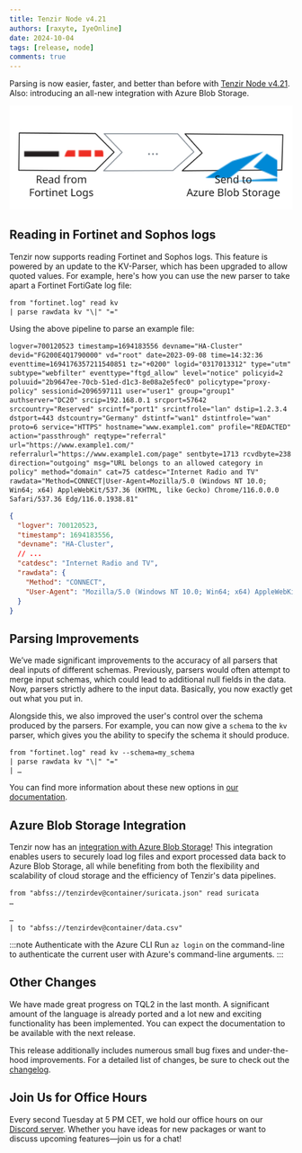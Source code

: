 ```yaml
---
title: Tenzir Node v4.21
authors: [raxyte, IyeOnline]
date: 2024-10-04
tags: [release, node]
comments: true
---
```


Parsing is now easier, faster, and better than before with [Tenzir Node
v4.21][github-release]. Also: introducing an all-new integration with Azure Blob
Storage.

![Tenzir Node v4.21](tenzir-node-v4.21.excalidraw.svg)

[github-release]: https://github.com/tenzir/tenzir/releases/tag/v4.21.0

<!-- truncate -->

## Reading in Fortinet and Sophos logs

Tenzir now supports reading Fortinet and Sophos logs. This feature is powered
by an update to the KV-Parser, which has been upgraded to allow quoted values.
For example, here's how you can use the new parser to take apart a Fortinet
FortiGate log file:

```text {0} title="Parse a Fortinet log file"
from "fortinet.log" read kv
| parse rawdata kv "\|" "="
```

Using the above pipeline to parse an example file:

```text {0} title="fortinet.log"
logver=700120523 timestamp=1694183556 devname="HA-Cluster" devid="FG200E4Q1790000" vd="root" date=2023-09-08 time=14:32:36 eventtime=1694176357211540851 tz="+0200" logid="0317013312" type="utm" subtype="webfilter" eventtype="ftgd_allow" level="notice" policyid=2 poluuid="2b9647ee-70cb-51ed-d1c3-8e08a2e5fec0" policytype="proxy-policy" sessionid=2096597111 user="user1" group="group1" authserver="DC20" srcip=192.168.0.1 srcport=57642 srccountry="Reserved" srcintf="port1" srcintfrole="lan" dstip=1.2.3.4 dstport=443 dstcountry="Germany" dstintf="wan1" dstintfrole="wan" proto=6 service="HTTPS" hostname="www.example1.com" profile="REDACTED" action="passthrough" reqtype="referral" url="https://www.example1.com/" referralurl="https://www.example1.com/page" sentbyte=1713 rcvdbyte=238 direction="outgoing" msg="URL belongs to an allowed category in policy" method="domain" cat=75 catdesc="Internet Radio and TV" rawdata="Method=CONNECT|User-Agent=Mozilla/5.0 (Windows NT 10.0; Win64; x64) AppleWebKit/537.36 (KHTML, like Gecko) Chrome/116.0.0.0 Safari/537.36 Edg/116.0.1938.81"
```

```json {0} title="Output"
{
  "logver": 700120523,
  "timestamp": 1694183556,
  "devname": "HA-Cluster",
  // ...
  "catdesc": "Internet Radio and TV",
  "rawdata": {
    "Method": "CONNECT",
    "User-Agent": "Mozilla/5.0 (Windows NT 10.0; Win64; x64) AppleWebKit/537.36 (KHTML, like Gecko) Chrome/116.0.0.0 Safari/537.36 Edg/116.0.1938.81"
  }
}
```

## Parsing Improvements

We’ve made significant improvements to the accuracy of all parsers that deal
inputs of different schemas. Previously, parsers would often attempt to merge
input schemas, which could lead to additional null fields in the data. Now,
parsers strictly adhere to the input data. Basically, you now exactly get out
what you put in.

Alongside this, we also improved the user's control over the schema produced by the
parsers. For example, you can now give a `schema` to the `kv` parser, which gives
you the ability to specify the schema it should produce.

```text {0} title="Parse a Fortinet log file adhering to a manually specified schema"
from "fortinet.log" read kv --schema=my_schema
| parse rawdata kv "\|" "="
| …
```

You can find more information about these new options in [our
documentation](/next/formats#parser-schema-inference).

## Azure Blob Storage Integration

Tenzir now has an [integration with Azure Blob
Storage](/next/connectors/azure-blob-storage)! This integration enables users to
securely load log files and export processed data back to Azure Blob Storage,
all while benefiting from both the flexibility and scalability of cloud storage
and the efficiency of Tenzir's data pipelines.

```text {0} title="Load 'suricata.json', authorized as 'tenzirdev'"
from "abfss://tenzirdev@container/suricata.json" read suricata
…
```

```text {0} title="Save events as csv to 'data.csv', authorized as 'tenzirdev'"
…
| to "abfss://tenzirdev@container/data.csv"
```

:::note Authenticate with the Azure CLI
Run `az login` on the command-line to authenticate the current user with Azure's
command-line arguments.
:::

## Other Changes

We have made great progress on TQL2 in the last month. A significant amount of
the language is already ported and a lot new and exciting functionality has been
implemented. You can expect the documentation to be available with the next
release.

This release additionally includes numerous small bug fixes and under-the-hood
improvements. For a detailed list of changes, be sure to check out the
[changelog][changelog].

## Join Us for Office Hours

Every second Tuesday at 5 PM CET, we hold our office hours on our
[Discord server][discord]. Whether you have ideas for new packages or want to
discuss upcoming features—join us for a chat!

[discord]: /discord
[changelog]: /changelog#v4210
